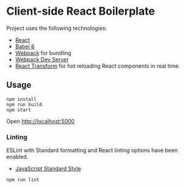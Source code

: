 # Client-side React Boilerplate

Project uses the following technologies:
* [React](https://github.com/facebook/react)
* [Babel 6](http://babeljs.io)
* [Webpack](http://webpack.github.io) for bundling
* [Webpack Dev Server](http://webpack.github.io/docs/webpack-dev-server.html)
* [React Transform](https://github.com/gaearon/react-transform-hmr) for hot reloading React components in real time.


## Usage

```
npm install
npm run build
npm start
```
Open [http://localhost:5000](http://localhost:5000)


### Linting

ESLint with Standard formatting and React linting options have been enabled.
* [JavaScript Standard Style](http://standardjs.com/)
```
npm run lint
